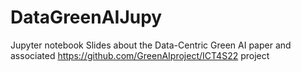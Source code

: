 # DataGreenAIJupy
Jupyter notebook Slides about the Data-Centric Green AI paper and associated https://github.com/GreenAIproject/ICT4S22 project
